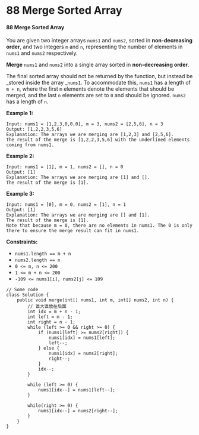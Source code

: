 # 88 Merge Sorted Array



#### 88 Merge Sorted Array

You are given two integer arrays `nums1` and `nums2`, sorted in **non-decreasing order**, and two integers `m` and `n`, representing the number of elements in `nums1` and `nums2` respectively.

**Merge** `nums1` and `nums2` into a single array sorted in **non-decreasing order**.

The final sorted array should not be returned by the function, but instead be _stored inside the array _`nums1`. To accommodate this, `nums1` has a length of `m + n`, where the first `m` elements denote the elements that should be merged, and the last `n` elements are set to `0` and should be ignored. `nums2` has a length of `n`.

**Example 1:**

```
Input: nums1 = [1,2,3,0,0,0], m = 3, nums2 = [2,5,6], n = 3
Output: [1,2,2,3,5,6]
Explanation: The arrays we are merging are [1,2,3] and [2,5,6].
The result of the merge is [1,2,2,3,5,6] with the underlined elements coming from nums1.
```

**Example 2:**

```
Input: nums1 = [1], m = 1, nums2 = [], n = 0
Output: [1]
Explanation: The arrays we are merging are [1] and [].
The result of the merge is [1].
```

**Example 3:**

```
Input: nums1 = [0], m = 0, nums2 = [1], n = 1
Output: [1]
Explanation: The arrays we are merging are [] and [1].
The result of the merge is [1].
Note that because m = 0, there are no elements in nums1. The 0 is only there to ensure the merge result can fit in nums1.
```

**Constraints:**

* `nums1.length == m + n`
* `nums2.length == n`
* `0 <= m, n <= 200`
* `1 <= m + n <= 200`
* `-109 <= nums1[i], nums2[j] <= 109`

```
// Some code
class Solution {
    public void merge(int[] nums1, int m, int[] nums2, int n) {
        // 谁大谁放在后面
        int idx = m + n - 1;
        int left = m - 1;
        int right = n - 1;
        while (left >= 0 && right >= 0) {
            if (nums1[left] >= nums2[right]) {
                nums1[idx] = nums1[left];
                left--;
            } else {
                nums1[idx] = nums2[right];
                right--;
            }
            idx--;
        }
        
        while (left >= 0) {
            nums1[idx--] = nums1[left--];
        }
        
        while(right >= 0) {
            nums1[idx--] = nums2[right--];
        }
    }
}
```
